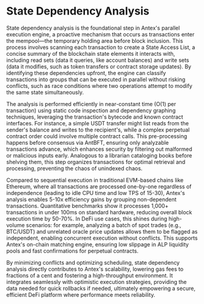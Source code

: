 # State Dependency Analysis

State dependency analysis is the foundational step in Antex's parallel execution engine, a proactive mechanism that occurs as transactions enter the mempool—the temporary holding area before block inclusion. This process involves scanning each transaction to create a State Access List, a concise summary of the blockchain state elements it interacts with, including read sets (data it queries, like account balances) and write sets (data it modifies, such as token transfers or contract storage updates). By identifying these dependencies upfront, the engine can classify transactions into groups that can be executed in parallel without risking conflicts, such as race conditions where two operations attempt to modify the same state simultaneously.

The analysis is performed efficiently in near-constant time (O(1) per transaction) using static code inspection and dependency graphing techniques, leveraging the transaction's bytecode and known contract interfaces. For instance, a simple USDT transfer might list reads from the sender's balance and writes to the recipient's, while a complex perpetual contract order could involve multiple contract calls. This pre-processing happens before consensus via AntBFT, ensuring only analyzable transactions advance, which enhances security by filtering out malformed or malicious inputs early. Analogous to a librarian cataloging books before shelving them, this step organizes transactions for optimal retrieval and processing, preventing the chaos of unindexed chaos.

Compared to sequential execution in traditional EVM-based chains like Ethereum, where all transactions are processed one-by-one regardless of independence (leading to idle CPU time and low TPS of 15-30), Antex's analysis enables 5-10x efficiency gains by grouping non-dependent transactions. Quantitative benchmarks show it processes 1,000+ transactions in under 100ms on standard hardware, reducing overall block execution time by 50-70%. In DeFi use cases, this shines during high-volume scenarios: for example, analyzing a batch of spot trades (e.g., BTC/USDT) and unrelated oracle price updates allows them to be flagged as independent, enabling concurrent execution without conflicts. This supports Antex's on-chain matching engine, ensuring low slippage in ALP liquidity pools and fast confirmations for perpetual contracts.

By minimizing conflicts and optimizing scheduling, state dependency analysis directly contributes to Antex's scalability, lowering gas fees to fractions of a cent and fostering a high-throughput environment. It integrates seamlessly with optimistic execution strategies, providing the data needed for quick rollbacks if needed, ultimately empowering a secure, efficient DeFi platform where performance meets reliability.
